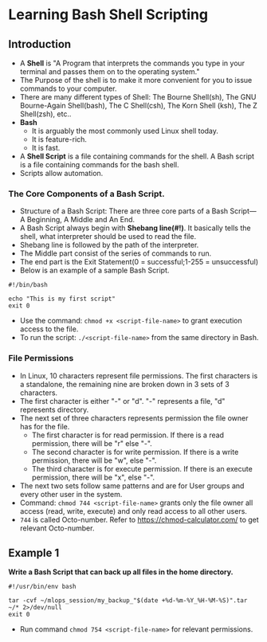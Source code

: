 # Learning Bash Shell Scripting

## Introduction

- A **Shell** is "A Program that interprets the commands you type in your terminal and passes them on to the operating system."
- The Purpose of the shell is to make it more convenient for you to issue commands to your computer.
- There are many different types of Shell: The Bourne Shell(sh), The GNU Bourne-Again Shell(bash), The C Shell(csh), The Korn Shell (ksh), The Z Shell(zsh), etc..
- **Bash**
  - It is arguably the most commonly used Linux shell today.
  - It is feature-rich.
  - It is fast.
- A **Shell Script** is a file containing commands for the shell. A Bash script is a file containing commands for the bash shell.
- Scripts allow automation.

### The Core Components of a Bash Script.

- Structure of a Bash Script: There are three core parts of a Bash Script—A Beginning, A Middle and An End.
- A Bash Script always begin with **Shebang line(#!)**. It basically tells the shell, what interpreter should be used to read the file.
- Shebang line is followed by the path of the interpreter.
- The Middle part consist of the series of commands to run.
- The end part is the Exit Statement(0 = successful;1-255 = unsuccessful)
- Below is an example of a sample Bash Script.
```
#!/bin/bash

echo "This is my first script"
exit 0
```
- Use the command: `chmod +x <script-file-name>` to grant execution access to the file.
- To run the script: `./<script-file-name>` from the same directory in Bash.

### File Permissions

- In Linux, 10 characters represent file permissions. The first characters is a standalone, the remaining nine are broken down in 3 sets of 3 characters.
- The first character is either "-" or "d". "-" represents a file, "d" represents directory.
- The next set of three characters represents permission the file owner has for the file. 
  - The first character is for read permission. If there is a read permission, there will be "r" else "-".
  - The second character is for write permission. If there is a write permission, there will be "w", else "-".
  - The third character is for execute permission. If there is an execute permission, there will be "x", else "-".
- The next two sets follow same patterns and are for User groups and every other user in the system.
- Command: `chmod 744 <script-file-name>` grants only the file owner all access (read, write, execute) and only read access to all other users.
- `744` is called Octo-number. Refer to https://chmod-calculator.com/ to get relevant Octo-number.

## Example 1

**Write a Bash Script that can back up all files in the home directory.**


```shell
#!/usr/bin/env bash

tar -cvf ~/mlops_session/my_backup_"$(date +%d-%m-%Y_%H-%M-%S)".tar ~/* 2>/dev/null
exit 0
```
- Run command `chmod 754 <script-file-name>` for relevant permissions.